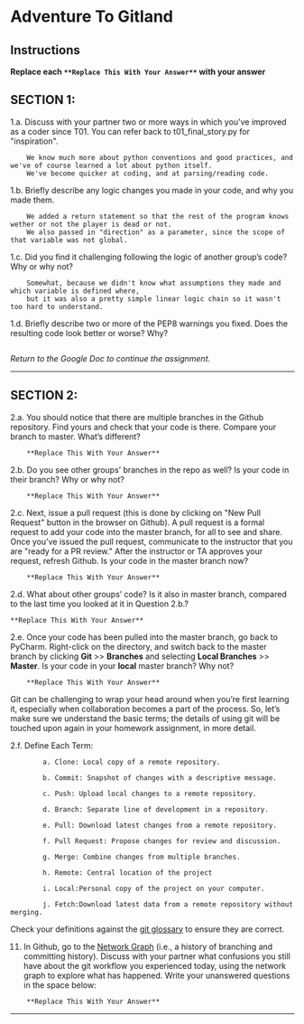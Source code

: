 # Adventure To Gitland

## Instructions

**Replace each `**Replace This With Your Answer**` with your answer**


## SECTION 1:

1.a. Discuss with your partner two or more ways in which you've improved as a coder since T01. You can refer back to t01_final_story.py for "inspiration".

```        
    We know much more about python conventions and good practices, and we've of course learned a lot about python itself.
    We've become quicker at coding, and at parsing/reading code.
```


1.b. Briefly describe any logic changes you made in your code, and why you made them.

```
    We added a return statement so that the rest of the program knows wether or not the player is dead or not.
    We also passed in "direction" as a parameter, since the scope of that variable was not global.
```


1.c. Did you find it challenging following the logic of another group’s code? Why or why not?

```
    Somewhat, because we didn't know what assumptions they made and which variable is defined where,
    but it was also a pretty simple linear logic chain so it wasn't too hard to understand.
```


1.d. Briefly describe two or more of the PEP8 warnings you fixed. Does the resulting code look better or worse? Why?

```

```

_Return to the Google Doc to continue the assignment._
___

## SECTION 2:

2.a. You should notice that there are multiple branches in the Github repository. Find yours and check that your code is there. 
     Compare your branch to master. What’s different?

```        
    **Replace This With Your Answer**
```


2.b. Do you see other groups’ branches in the repo as well? Is your code in their branch? Why or why not?

```        
    **Replace This With Your Answer**
```


2.c. Next, issue a pull request (this is done by clicking on "New Pull Request" button in the browser on Github). 
     A pull request is a formal request to add your code into the master branch, for all to see and share. 
     Once you’ve issued the pull request, communicate to the instructor that you are "ready for a PR review."
     After the instructor or TA approves your request, refresh Github. 
     Is your code in the master branch now? 

```
    **Replace This With Your Answer**
```


2.d. What about other groups’ code? Is it also in master branch, compared to the last time you looked at it in Question 2.b.?

```
**Replace This With Your Answer**
```


2.e. Once your code has been pulled into the master branch, go back to PyCharm. 
     Right-click on the directory, and switch back to the master branch by clicking 
     **Git** >> **Branches** and selecting **Local Branches** >> **Master**.
     Is your code in your **local** master branch? Why not?

```
    **Replace This With Your Answer**
```

Git can be challenging to wrap your head around when you’re first learning it, 
especially when collaboration becomes a part of the process. 
So, let’s make sure we understand the basic terms; 
the details of using git will be touched upon again in your homework assignment, in more detail. 

2.f. Define Each Term:
```
        a. Clone: Local copy of a remote repository.

        b. Commit: Snapshot of changes with a descriptive message.

        c. Push: Upload local changes to a remote repository.

        d. Branch: Separate line of development in a repository.

        e. Pull: Download latest changes from a remote repository.

        f. Pull Request: Propose changes for review and discussion.

        g. Merge: Combine changes from multiple branches.

        h. Remote: Central location of the project

        i. Local:Personal copy of the project on your computer.

        j. Fetch:Download latest data from a remote repository without merging.
```

Check your definitions against the [git glossary](https://help.github.com/articles/github-glossary/) to ensure they are correct.

11. In Github, go to the [Network Graph](https://github.com/Berea-College-CSC-226/t04-master/network) (i.e., a history of branching and committing history). 
    Discuss with your partner what confusions you still have about the git workflow you experienced today, 
    using the network graph to explore what has happened. Write your unanswered questions in the space below:

```
    **Replace This With Your Answer**
```

---